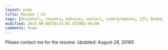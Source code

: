 ```yaml
---
layout: page
title: Resume / CV
tags: [khushhall, chandra, mahajan, contact, undergraduate, IIT, Bombay, Microsoft Research]
modified: 2014-08-08T20:53:07.573882-04:00
comments: true
---
```


<!-- [Here](/reports/khushhall-CV.pdf) is my latest cv.   -->
Please contact me for the resume.
*Updated: August 28, 20165*
